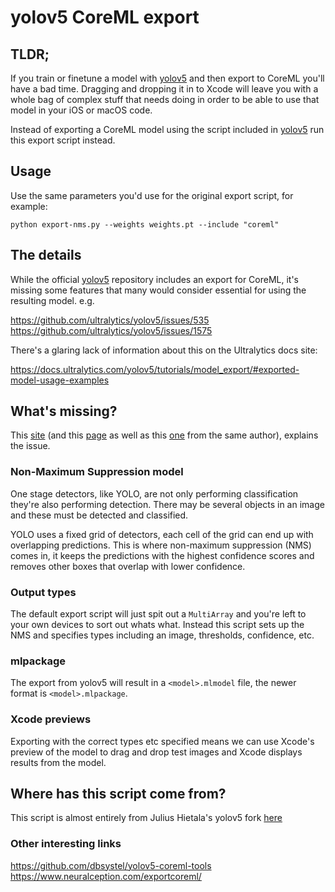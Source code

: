 # yolov5 CoreML export

## TLDR;

If you train or finetune a model with [yolov5](https://github.com/ultralytics/yolov5) and then export to CoreML you'll have a bad time. Dragging and dropping it in to Xcode will leave you with a whole bag of complex stuff that needs doing in order to be able to use that model in your iOS or macOS code.

Instead of exporting a CoreML model using the script included in [yolov5](https://github.com/ultralytics/yolov5) run this export script instead.

## Usage

Use the same parameters you'd use for the original export script, for example:

```
python export-nms.py --weights weights.pt --include "coreml"
```

## The details

While the official [yolov5](https://github.com/ultralytics/yolov5) repository includes an export for CoreML, it's missing some features that many would consider essential for using the resulting model. e.g. 

https://github.com/ultralytics/yolov5/issues/535
https://github.com/ultralytics/yolov5/issues/1575

There's a glaring lack of information about this on the Ultralytics docs site: 

https://docs.ultralytics.com/yolov5/tutorials/model_export/#exported-model-usage-examples

## What's missing?

This [site](https://machinethink.net/blog/bounding-boxes/) (and this [page](https://machinethink.net/blog/mobilenet-ssdlite-coreml/) as well as this [one](https://machinethink.net/blog/object-detection/) from the same author), explains the issue.  

### Non-Maximum Suppression model

One stage detectors, like YOLO, are not only performing classification they're also performing detection. There may be several objects in an image and these must be detected and classified. 

YOLO uses a fixed grid of detectors, each cell of the grid can end up with overlapping predictions. This is where non-maximum suppression (NMS) comes in, it keeps the predictions with the highest confidence scores and removes other boxes that overlap with lower confidence. 

### Output types

The default export script will just spit out a `MultiArray` and you're left to your own devices to sort out whats what. Instead this script sets up the NMS and specifies types including an image, thresholds, confidence, etc. 

### mlpackage

The export from yolov5 will result in a `<model>.mlmodel` file, the newer format is `<model>.mlpackage`.

### Xcode previews

Exporting with the correct types etc specified means we can use Xcode's preview of the model to drag and drop test images and Xcode displays results from the model.

## Where has this script come from?

This script is almost entirely from Julius Hietala's yolov5 fork [here](https://github.com/hietalajulius/yolov5)

### Other interesting links

https://github.com/dbsystel/yolov5-coreml-tools
https://www.neuralception.com/exportcoreml/

